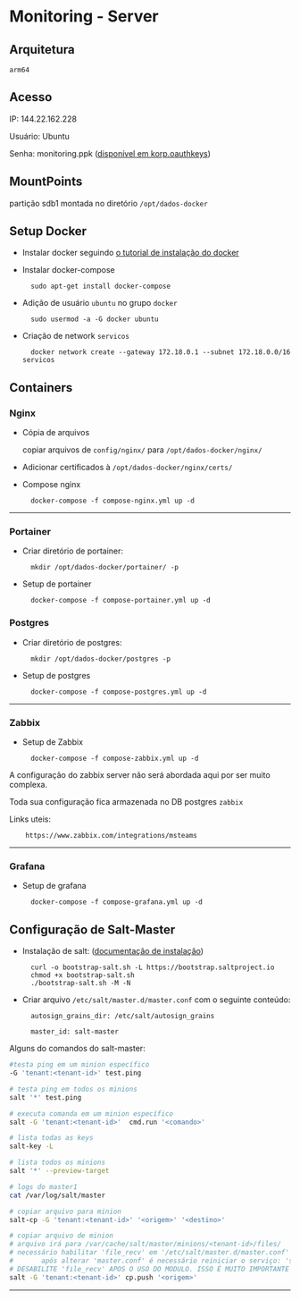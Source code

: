 # Monitoring - Server

## Arquitetura

    arm64

## Acesso

IP: 144.22.162.228

Usuário: Ubuntu

Senha: monitoring.ppk ([disponível em korp.oauthkeys](https://bitbucket.org/viasoftkorp/korp.oauthkeys/src/master/))

## MountPoints

partição sdb1 montada no diretório `/opt/dados-docker`

## Setup Docker

- Instalar docker seguindo [o tutorial de instalação do docker](https://docs.docker.com/engine/install/ubuntu/#install-using-the-repository)

- Instalar docker-compose

        sudo apt-get install docker-compose

- Adição de usuário `ubuntu` no grupo `docker`

        sudo usermod -a -G docker ubuntu

- Criação de network `servicos`

        docker network create --gateway 172.18.0.1 --subnet 172.18.0.0/16 servicos

## Containers

### Nginx

- Cópia de arquivos

    copiar arquivos de `config/nginx/` para `/opt/dados-docker/nginx/`

- Adicionar certificados à `/opt/dados-docker/nginx/certs/`

- Compose nginx

        docker-compose -f compose-nginx.yml up -d

---

### Portainer

- Criar diretório de portainer:

        mkdir /opt/dados-docker/portainer/ -p

- Setup de portainer

        docker-compose -f compose-portainer.yml up -d

### Postgres

- Criar diretório de postgres:

        mkdir /opt/dados-docker/postgres -p

- Setup de postgres

        docker-compose -f compose-postgres.yml up -d

---

### Zabbix

- Setup de Zabbix

        docker-compose -f compose-zabbix.yml up -d

A configuração do zabbix server não será abordada aqui por ser muito complexa.

Toda sua configuração fica armazenada no DB postgres `zabbix`

Links uteis:

        https://www.zabbix.com/integrations/msteams

---

### Grafana

- Setup de grafana

        docker-compose -f compose-grafana.yml up -d

## Configuração de Salt-Master

- Instalação de salt: ([documentação de instalação](https://docs.saltproject.io/salt/install-guide/en/latest/topics/bootstrap.html#install-using-the-bootstrap-script))

        curl -o bootstrap-salt.sh -L https://bootstrap.saltproject.io
        chmod +x bootstrap-salt.sh
        ./bootstrap-salt.sh -M -N

- Criar arquivo `/etc/salt/master.d/master.conf` com o seguinte conteúdo:

        autosign_grains_dir: /etc/salt/autosign_grains
        
        master_id: salt-master

Alguns do comandos do salt-master:

``` bash
#testa ping em um minion específico
-G 'tenant:<tenant-id>' test.ping

# testa ping em todos os minions
salt '*' test.ping

# executa comanda em um minion específico
salt -G 'tenant:<tenant-id>'  cmd.run '<comando>'

# lista todas as keys
salt-key -L

# lista todos os minions
salt '*' --preview-target

# logs do master1
cat /var/log/salt/master

# copiar arquivo para minion
salt-cp -G 'tenant:<tenant-id>' '<origem>' '<destino>'

# copiar arquivo de minion
# arquivo irá para /var/cache/salt/master/minions/<tenant-id>/files/
# necessário habilitar 'file_recv' em '/etc/salt/master.d/master.conf'
#       após alterar 'master.conf' é necessário reiniciar o serviço: 'systemctl restart salt-master'
# DESABILITE 'file_recv' APOS O USO DO MODULO. ISSO É MUITO IMPORTANTE POIS PODE CAUSAR PROBLEMAS DE SEGURANÇA
salt -G 'tenant:<tenant-id>' cp.push '<origem>' 
```

---
